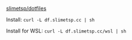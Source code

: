 [slimetsp/dotfiles](https://github.com/slimetsp/dotfiles)

Install: `
curl -L df.slimetsp.cc | sh
`

Install for WSL: `
curl -L df.slimetsp.cc/wsl | sh
`
